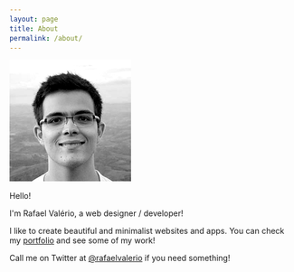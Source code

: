 ```yaml
---
layout: page
title: About
permalink: /about/
---
```


![Rafa Valério](/assets/author.png)

Hello!

I'm Rafael Valério, a web designer / developer!

I like to create beautiful and minimalist websites and apps.
You can check my [portfolio](/portfolio/) and see some of my work!

Call me on Twitter at [@rafaelvalerio](https://twitter.com/{{site.twitter_username}}) if you need something!
